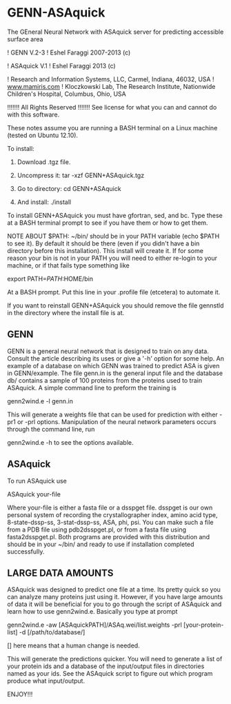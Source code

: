 # GENN-ASAquick
The GEneral Neural Network with ASAquick server for predicting accessible surface area

!       GENN V.2-3
!       Eshel Faraggi 2007-2013 (c)

!       ASAquick V.1
!       Eshel Faraggi 2013 (c)

!	Research and Information Systems, LLC, Carmel, Indiana, 46032, USA
!	www.mamiris.com
!	Kloczkowski Lab, The Research Institute, Nationwide Children's Hospital, Columbus, Ohio, USA

!!!!!!! All Rights Reserved !!!!!!! 
See license for what you can and cannot do with this software.

These notes assume you are running a BASH terminal on a Linux machine (tested on Ubuntu 12.10).

To install:

1. Download .tgz file. 

2. Uncompress it: tar -xzf GENN+ASAquick.tgz

3. Go to directory: cd GENN+ASAquick

4. And install: ./install

To install GENN+ASAquick you must have gfortran, sed, and bc. Type these at a BASH terminal prompt to see if you have them or how to get them.

NOTE ABOUT $PATH: ~/bin/ should be in your PATH variable (echo $PATH to see it). By default it should be there (even if you didn't have a bin directory before this installation). This install will create it. If for some reason your bin is not in your PATH you will need to either re-login to your machine, or if that fails type something like

export PATH=$PATH:$HOME/bin

At a BASH prompt. Put this line in your .profile file (etcetera) to automate it.

If you want to reinstall GENN+ASAquick you should remove the file gennstld in the directory where the install file is at.


GENN
----
GENN is a general neural network that is designed to train on any data. Consult the article describing its uses or give a '-h' option for some help. An example of a database on which GENN was trained to predict ASA is given in GENN/example. The file genn.in is the general input file and the database db/ contains a sample of 100 proteins from the proteins used to train ASAquick. A simple command line to preform the training is

genn2wind.e -l genn.in

This will generate a weights file that can be used for prediction with either -pr1 or -prl options. Manipulation of the neural network parameters occurs through the command line, run

genn2wind.e -h to see the options available.


ASAquick
--------
To run ASAquick use

ASAquick your-file

Where your-file is either a fasta file or a dsspget file. dsspget is our own personal system of recording the crystallographer index, amino acid type, 8-state-dssp-ss, 3-stat-dssp-ss, ASA, phi, psi. You can make such a file from a PDB file using pdb2dsspget.pl, or from a fasta file using fasta2dsspget.pl. Both programs are provided with this distribution and should be in your ~/bin/ and ready to use if installation completed successfully.

LARGE DATA AMOUNTS
------------------
ASAquick was designed to predict one file at a time. Its pretty quick so you can analyze many proteins just using it. However, if you have large amounts of data it will be beneficial for you to go through the script of ASAquick and learn how to use genn2wind.e. Basically you type at prompt

genn2wind.e -aw [ASAquickPATH]/ASAq.wei/list.weights -prl [your-protein-list] -d [/path/to/database/]

[] here means that a human change is needed.

This will generate the predictions quicker. You will need to generate a list of your protein ids and a database of the input/output files in directories named as your ids. See the ASAquick script to figure out which program produce what input/output.

ENJOY!!!

